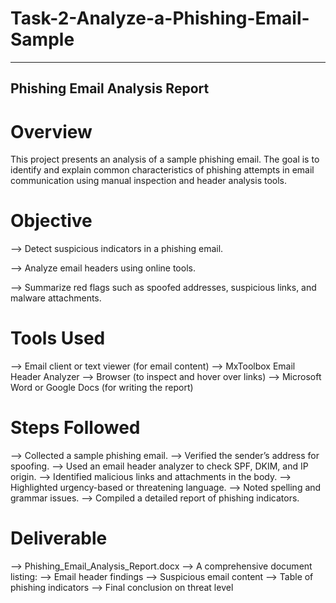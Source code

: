 # Task-2-Analyze-a-Phishing-Email-Sample
-----------------------------------------
## Phishing Email Analysis Report
# Overview
This project presents an analysis of a sample phishing email. The goal is to identify and explain common characteristics of phishing attempts in email communication using manual inspection and header analysis tools.

# Objective
--> Detect suspicious indicators in a phishing email.

--> Analyze email headers using online tools.

--> Summarize red flags such as spoofed addresses, suspicious links, and malware attachments.

# Tools Used
--> Email client or text viewer (for email content)
--> MxToolbox Email Header Analyzer
--> Browser (to inspect and hover over links)
--> Microsoft Word or Google Docs (for writing the report)

# Steps Followed
--> Collected a sample phishing email.
--> Verified the sender’s address for spoofing.
--> Used an email header analyzer to check SPF, DKIM, and IP origin.
--> Identified malicious links and attachments in the body.
--> Highlighted urgency-based or threatening language.
--> Noted spelling and grammar issues.
--> Compiled a detailed report of phishing indicators.

 # Deliverable
--> Phishing_Email_Analysis_Report.docx
--> A comprehensive document listing:
--> Email header findings
--> Suspicious email content
--> Table of phishing indicators
--> Final conclusion on threat level

